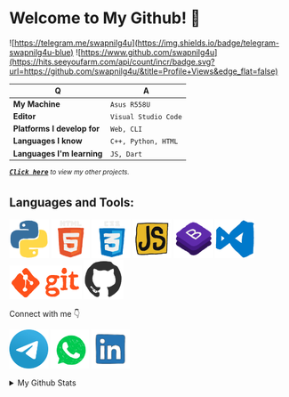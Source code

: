 # Welcome to My Github! 👋 
![https://telegram.me/swapnilg4u](https://img.shields.io/badge/telegram-swapnilg4u-blue)
 ![https://www.github.com/swapnilg4u](https://hits.seeyoufarm.com/api/count/incr/badge.svg?url=https://github.com/swapnilg4u/&title=Profile+Views&edge_flat=false)



Q | A
--- | --- 
**My Machine**  | `Asus R558U`
**Editor**  | `Visual Studio Code`
**Platforms I develop for** | `Web, CLI`
**Languages I know**  | `C++, Python, HTML`
**Languages I'm learning** | `JS, Dart`

<sup><kbd>***[Click here](https://github.com/swapnilg4u/swapnilg4u/blob/main/PROJECTS.md)***</kbd> *to view my other projects.</sup>* <br>

## **Languages and Tools:**
<p>
<a href="https://www.python.org/" target="_blank"><img src="https://raw.githubusercontent.com/swapnilg4u/useful-resources/main/GIFs/python.gif" height="70"></a>
<a href="https://www.w3schools.com/html" target="_blank"><img src="https://raw.githubusercontent.com/swapnilg4u/useful-resources/main/GIFs/html.gif" height="70"></a>
<a href="https://www.w3schools.com/css" target="_blank"><img src="https://raw.githubusercontent.com/swapnilg4u/useful-resources/main/GIFs/css.gif" height="70"></a>
<a href="https://www.w3schools.com/javascript" target="_blank"><img src="https://raw.githubusercontent.com/swapnilg4u/useful-resources/main/GIFs/js.webp" height="70"></a>
<a href="https://getbootstrap.com/" target="_blank"><img src="https://raw.githubusercontent.com/swapnilg4u/useful-resources/main/GIFs/bootstrap.gif" height="70"></a>
<a href="https://code.visualstudio.com/" target="_blank"><img src="https://raw.githubusercontent.com/swapnilg4u/useful-resources/main/GIFs/vscode.webp" height="70"></a>
<a href="https://git-scm.com/" target="_blank"><img src="https://raw.githubusercontent.com/swapnilg4u/useful-resources/main/GIFs/git.gif" width="130"></a>
<a href="https://github.com/" target="_blank"><img src="https://raw.githubusercontent.com/swapnilg4u/useful-resources/main/GIFs/github.webp" height="70"></a>
</p>

Connect with me 👇
<p>
<a href="https://telegram.me/BenTennyson_xDBot"><img src="https://raw.githubusercontent.com/swapnilg4u/useful-resources/main/GIFs/telegram.gif" height="70"></a>
<a href="https://api.whatsapp.com/send/?phone=8839772627&text=Hi%20Swapnil"><img src="https://raw.githubusercontent.com/swapnilg4u/useful-resources/main/GIFs/whatsapp.gif" height="70"></a>
<a href="https://www.linkedin.com/in/swapnilg4u/"><img src="https://raw.githubusercontent.com/swapnilg4u/useful-resources/main/GIFs/linkedin.gif" height="70"></a>
</p>

<details>

 <summary> My Github Stats</summary>
<img src='https://github-readme-stats.vercel.app/api?username=swapnilg4u&show_icons=true&theme=radical&include_all_commits=true'></img>
<img src="https://github-readme-stats.vercel.app/api/top-langs/?username=swapnilg4u&theme=radical&layout=compact"></img>
</details>
